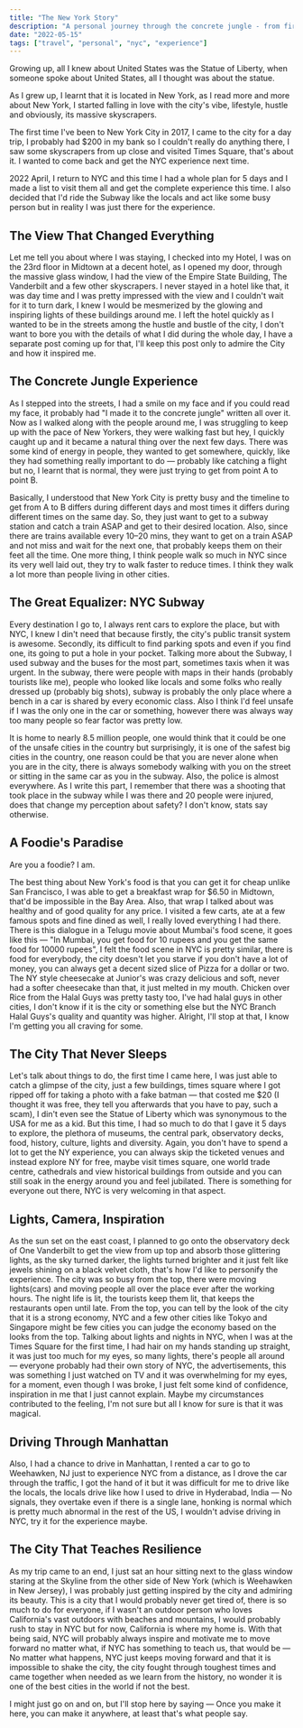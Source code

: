 ```yaml
---
title: "The New York Story"
description: "A personal journey through the concrete jungle - from first impressions to falling in love with NYC's energy, culture, and endless possibilities."
date: "2022-05-15"
tags: ["travel", "personal", "nyc", "experience"]
---
```


Growing up, all I knew about United States was the Statue of Liberty, when someone spoke about United States, all I thought was about the statue.

As I grew up, I learnt that it is located in New York, as I read more and more about New York, I started falling in love with the city's vibe, lifestyle, hustle and obviously, its massive skyscrapers.

The first time I've been to New York City in 2017, I came to the city for a day trip, I probably had $200 in my bank so I couldn't really do anything there, I saw some skyscrapers from up close and visited Times Square, that's about it. I wanted to come back and get the NYC experience next time.

2022 April, I return to NYC and this time I had a whole plan for 5 days and I made a list to visit them all and get the complete experience this time. I also decided that I'd ride the Subway like the locals and act like some busy person but in reality I was just there for the experience.

## The View That Changed Everything

Let me tell you about where I was staying, I checked into my Hotel, I was on the 23rd floor in Midtown at a decent hotel, as I opened my door, through the massive glass window, I had the view of the Empire State Building, The Vanderbilt and a few other skyscrapers. I never stayed in a hotel like that, it was day time and I was pretty impressed with the view and I couldn't wait for it to turn dark, I knew I would be mesmerized by the glowing and inspiring lights of these buildings around me. I left the hotel quickly as I wanted to be in the streets among the hustle and bustle of the city, I don't want to bore you with the details of what I did during the whole day, I have a separate post coming up for that, I'll keep this post only to admire the City and how it inspired me.

## The Concrete Jungle Experience

As I stepped into the streets, I had a smile on my face and if you could read my face, it probably had "I made it to the concrete jungle" written all over it. Now as I walked along with the people around me, I was struggling to keep up with the pace of New Yorkers, they were walking fast but hey, I quickly caught up and it became a natural thing over the next few days. There was some kind of energy in people, they wanted to get somewhere, quickly, like they had something really important to do — probably like catching a flight but no, I learnt that is normal, they were just trying to get from point A to point B.

Basically, I understood that New York City is pretty busy and the timeline to get from A to B differs during different days and most times it differs during different times on the same day. So, they just want to get to a subway station and catch a train ASAP and get to their desired location. Also, since there are trains available every 10–20 mins, they want to get on a train ASAP and not miss and wait for the next one, that probably keeps them on their feet all the time. One more thing, I think people walk so much in NYC since its very well laid out, they try to walk faster to reduce times. I think they walk a lot more than people living in other cities.

## The Great Equalizer: NYC Subway

Every destination I go to, I always rent cars to explore the place, but with NYC, I knew I din't need that because firstly, the city's public transit system is awesome. Secondly, its difficult to find parking spots and even if you find one, its going to put a hole in your pocket. Talking more about the Subway, I used subway and the buses for the most part, sometimes taxis when it was urgent. In the subway, there were people with maps in their hands (probably tourists like me), people who looked like locals and some folks who really dressed up (probably big shots), subway is probably the only place where a bench in a car is shared by every economic class. Also I think I'd feel unsafe if I was the only one in the car or something, however there was always way too many people so fear factor was pretty low.

It is home to nearly 8.5 million people, one would think that it could be one of the unsafe cities in the country but surprisingly, it is one of the safest big cities in the country, one reason could be that you are never alone when you are in the city, there is always somebody walking with you on the street or sitting in the same car as you in the subway. Also, the police is almost everywhere. As I write this part, I remember that there was a shooting that took place in the subway while I was there and 20 people were injured, does that change my perception about safety? I don't know, stats say otherwise.

## A Foodie's Paradise

Are you a foodie? I am.

The best thing about New York's food is that you can get it for cheap unlike San Francisco, I was able to get a breakfast wrap for $6.50 in Midtown, that'd be impossible in the Bay Area. Also, that wrap I talked about was healthy and of good quality for any price. I visited a few carts, ate at a few famous spots and fine dined as well, I really loved everything I had there. There is this dialogue in a Telugu movie about Mumbai's food scene, it goes like this — "In Mumbai, you get food for 10 rupees and you get the same food for 10000 rupees", I felt the food scene in NYC is pretty similar, there is food for everybody, the city doesn't let you starve if you don't have a lot of money, you can always get a decent sized slice of Pizza for a dollar or two. The NY style cheesecake at Junior's was crazy delicious and soft, never had a softer cheesecake than that, it just melted in my mouth. Chicken over Rice from the Halal Guys was pretty tasty too, I've had halal guys in other cities, I don't know if it is the city or something else but the NYC Branch Halal Guys's quality and quantity was higher. Alright, I'll stop at that, I know I'm getting you all craving for some.

## The City That Never Sleeps

Let's talk about things to do, the first time I came here, I was just able to catch a glimpse of the city, just a few buildings, times square where I got ripped off for taking a photo with a fake batman — that costed me $20 (I thought it was free, they tell you afterwards that you have to pay, such a scam), I din't even see the Statue of Liberty which was synonymous to the USA for me as a kid. But this time, I had so much to do that I gave it 5 days to explore, the plethora of museums, the central park, observatory decks, food, history, culture, lights and diversity. Again, you don't have to spend a lot to get the NY experience, you can always skip the ticketed venues and instead explore NY for free, maybe visit times square, one world trade centre, cathedrals and view historical buildings from outside and you can still soak in the energy around you and feel jubilated. There is something for everyone out there, NYC is very welcoming in that aspect.

## Lights, Camera, Inspiration

As the sun set on the east coast, I planned to go onto the observatory deck of One Vanderbilt to get the view from up top and absorb those glittering lights, as the sky turned darker, the lights turned brighter and it just felt like jewels shining on a black velvet cloth, that's how I'd like to personify the experience. The city was so busy from the top, there were moving lights(cars) and moving people all over the place ever after the working hours. The night life is lit, the tourists keep them lit, that keeps the restaurants open until late. From the top, you can tell by the look of the city that it is a strong economy, NYC and a few other cities like Tokyo and Singapore might be few cities you can judge the economy based on the looks from the top. Talking about lights and nights in NYC, when I was at the Times Square for the first time, I had hair on my hands standing up straight, it was just too much for my eyes, so many lights, there's people all around — everyone probably had their own story of NYC, the advertisements, this was something I just watched on TV and it was overwhelming for my eyes, for a moment, even though I was broke, I just felt some kind of confidence, inspiration in me that I just cannot explain. Maybe my circumstances contributed to the feeling, I'm not sure but all I know for sure is that it was magical.

## Driving Through Manhattan

Also, I had a chance to drive in Manhattan, I rented a car to go to Weehawken, NJ just to experience NYC from a distance, as I drove the car through the traffic, I got the hand of it but it was difficult for me to drive like the locals, the locals drive like how I used to drive in Hyderabad, India — No signals, they overtake even if there is a single lane, honking is normal which is pretty much abnormal in the rest of the US, I wouldn't advise driving in NYC, try it for the experience maybe.

## The City That Teaches Resilience

As my trip came to an end, I just sat an hour sitting next to the glass window staring at the Skyline from the other side of New York (which is Weehawken in New Jersey), I was probably just getting inspired by the city and admiring its beauty. This is a city that I would probably never get tired of, there is so much to do for everyone, if I wasn't an outdoor person who loves California's vast outdoors with beaches and mountains, I would probably rush to stay in NYC but for now, California is where my home is. With that being said, NYC will probably always inspire and motivate me to move forward no matter what, if NYC has something to teach us, that would be — No matter what happens, NYC just keeps moving forward and that it is impossible to shake the city, the city fought through toughest times and came together when needed as we learn from the history, no wonder it is one of the best cities in the world if not the best.

I might just go on and on, but I'll stop here by saying — Once you make it here, you can make it anywhere, at least that's what people say.
